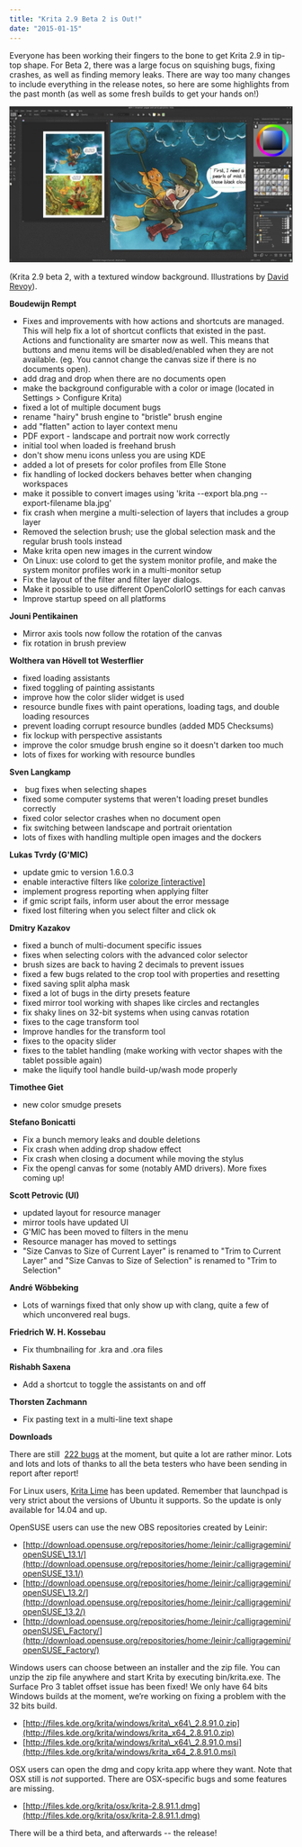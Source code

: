 ```yaml
---
title: "Krita 2.9 Beta 2 is Out!"
date: "2015-01-15"
---
```


Everyone has been working their fingers to the bone to get Krita 2.9 in tip-top shape. For Beta 2, there was a large focus on squishing bugs, fixing crashes, as well as finding memory leaks. There are way too many changes to include everything in the release notes, so here are some highlights from the past month (as well as some fresh builds to get your hands on!)

[![krita_texture_bg](images/krita_texture_bg-1024x564.jpg)](https://krita.org/wp-content/uploads/2015/01/krita_texture_bg.jpg)

(Krita 2.9 beta 2, with a textured window background. Illustrations by [David Revoy](http://www.patreon.com/davidrevoy)).

**Boudewijn Rempt**

- Fixes and improvements with how actions and shortcuts are managed. This will help fix a lot of shortcut conflicts that existed in the past. Actions and functionality are smarter now as well. This means that buttons and menu items will be disabled/enabled when they are not available. (eg. You cannot change the canvas size if there is no documents open).
- add drag and drop when there are no documents open
- make the background configurable with a color or image (located in Settings > Configure Krita)
- fixed a lot of multiple document bugs
- rename "hairy" brush engine to "bristle" brush engine
- add "flatten" action to layer context menu
- PDF export - landscape and portrait now work correctly
- initial tool when loaded is freehand brush
- don't show menu icons unless you are using KDE
- added a lot of presets for color profiles from Elle Stone
- fix handling of locked dockers behaves better when changing workspaces
- make it possible to convert images using 'krita --export bla.png --export-filename bla.jpg'
- fix crash when mergine a multi-selection of layers that includes a group layer
- Removed the selection brush; use the global selection mask and the regular brush tools instead
- Make krita open new images in the current window
- On Linux: use colord to get the system monitor profile, and make the system monitor profiles work in a multi-monitor setup
- Fix the layout of the filter and filter layer dialogs.
- Make it possible to use different OpenColorIO settings for each canvas
- Improve startup speed on all platforms

**Jouni Pentikainen**

- Mirror axis tools now follow the rotation of the canvas
- fix rotation in brush preview

**Wolthera van Hövell tot Westerflier**

- fixed loading assistants
- fixed toggling of painting assistants
- improve how the color slider widget is used
- resource bundle fixes with paint operations, loading tags, and double loading resources
- prevent loading corrupt resource bundles (added MD5 Checksums)
- fix lockup with perspective assistants
- improve the color smudge brush engine so it doesn't darken too much
- lots of fixes for working with resource bundles

**Sven Langkamp**

-  bug fixes when selecting shapes
- fixed some computer systems that weren't loading preset bundles correctly
- fixed color selector crashes when no document open
- fix switching between landscape and portrait orientation
- lots of fixes with handling multiple open images and the dockers

**Lukas Tvrdy (G'MIC)**

- update gmic to version 1.6.0.3
- enable interactive filters like [colorize \[interactive\]](http://www.davidrevoy.com/article240/gmic-line-art-colorization)
- implement progress reporting when applying filter
- if gmic script fails, inform user about the error message
- fixed lost filtering when you select filter and click ok

**Dmitry Kazakov**

- fixed a bunch of multi-document specific issues
- fixes when selecting colors with the advanced color selector
- brush sizes are back to having 2 decimals to prevent issues
- fixed a few bugs related to the crop tool with properties and resetting
- fixed saving split alpha mask
- fixed a lot of bugs in the dirty presets feature
- fixed mirror tool working with shapes like circles and rectangles
- fix shaky lines on 32-bit systems when using canvas rotation
- fixes to the cage transform tool
- Improve handles for the transform tool
- fixes to the opacity slider
- fixes to the tablet handling (make working with vector shapes with the tablet possible again)
- make the liquify tool handle build-up/wash mode properly

**Timothee Giet**

- new color smudge presets

**Stefano Bonicatti**

- Fix a bunch memory leaks and double deletions
- Fix crash when adding drop shadow effect
- Fix crash when closing a document while moving the stylus
- Fix the opengl canvas for some (notably AMD drivers). More fixes coming up!

**Scott Petrovic (UI)**

- updated layout for resource manager
- mirror tools have updated UI
- G'MIC has been moved to filters in the menu
- Resource manager has moved to settings
- "Size Canvas to Size of Current Layer" is renamed to "Trim to Current Layer" and "Size Canvas to Size of Selection" is renamed to "Trim to Selection"

 **André Wöbbeking**

- Lots of warnings fixed that only show up with clang, quite a few of which unconvered real bugs.

**Friedrich W. H. Kossebau**

- Fix thumbnailing for .kra and .ora files

 **Rishabh Saxena**

- Add a shortcut to toggle the assistants on and off

**Thorsten Zachmann**

- Fix pasting text in a multi-line text shape

**Downloads**

There are still  [222 bugs](https://bugs.kde.org/buglist.cgi?bug_severity=critical&bug_severity=grave&bug_severity=major&bug_severity=crash&bug_severity=normal&bug_severity=minor&bug_status=UNCONFIRMED&bug_status=CONFIRMED&bug_status=ASSIGNED&bug_status=REOPENED&list_id=1167792&product=krita&query_format=advanced) at the moment, but quite a lot are rather minor. Lots and lots and lots of thanks to all the beta testers who have been sending in report after report!

For Linux users, [Krita Lime](https://launchpad.net/~dimula73/+archive/ubuntu/krita) has been updated. Remember that launchpad is very strict about the versions of Ubuntu it supports. So the update is only available for 14.04 and up.

OpenSUSE users can use the new OBS repositories created by Leinir:

- [http://download.opensuse.org/repositories/home:/leinir:/calligragemini/openSUSE\_13.1/](http://download.opensuse.org/repositories/home:/leinir:/calligragemini/openSUSE_13.1/)
- [http://download.opensuse.org/repositories/home:/leinir:/calligragemini/openSUSE\_13.2/](http://download.opensuse.org/repositories/home:/leinir:/calligragemini/openSUSE_13.2/)
- [http://download.opensuse.org/repositories/home:/leinir:/calligragemini/openSUSE\_Factory/](http://download.opensuse.org/repositories/home:/leinir:/calligragemini/openSUSE_Factory/)

Windows users can choose between an installer and the zip file. You can unzip the zip file anywhere and start Krita by executing bin/krita.exe. The Surface Pro 3 tablet offset issue has been fixed! We only have 64 bits Windows builds at the moment, we’re working on fixing a problem with the 32 bits build.

- [http://files.kde.org/krita/windows/krita\_x64\_2.8.91.0.zip](http://files.kde.org/krita/windows/krita_x64_2.8.91.0.zip)
- [http://files.kde.org/krita/windows/krita\_x64\_2.8.91.0.msi](http://files.kde.org/krita/windows/krita_x64_2.8.91.0.msi)

OSX users can open the dmg and copy krita.app where they want. Note that OSX still is _not_ supported. There are OSX-specific bugs and some features are missing.

- [http://files.kde.org/krita/osx/krita-2.8.91.1.dmg](http://files.kde.org/krita/osx/krita-2.8.91.1.dmg)

There will be a third beta, and afterwards -- the release!
